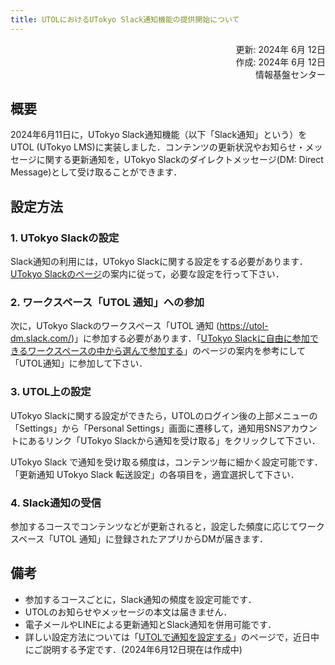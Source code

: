 ```yaml
---
title: UTOLにおけるUTokyo Slack通知機能の提供開始について
---
```


<div style="text-align: right;">
<span>更新: 2024年 6月 12日</span></br>
<span>作成: 2024年 6月 12日</span></br>
<span>情報基盤センター</span></br>
</div>

## 概要

2024年6月11日に，UTokyo Slack通知機能（以下「Slack通知」という）をUTOL (UTokyo LMS)に実装しました．コンテンツの更新状況やお知らせ・メッセージに関する更新通知を，UTokyo Slackのダイレクトメッセージ(DM: Direct Message)として受け取ることができます．

## 設定方法

### 1. UTokyo Slackの設定

Slack通知の利用には，UTokyo Slackに関する設定をする必要があります．[UTokyo Slackのページ](/slack/)の案内に従って，必要な設定を行って下さい．

### 2. ワークスペース「UTOL 通知」への参加

次に，UTokyo Slackのワークスペース「UTOL 通知 (<https://utol-dm.slack.com/>)」に参加する必要があります．「[UTokyo Slackに自由に参加できるワークスペースの中から選んで参加する](/slack/join)」のページの案内を参考にして「UTOL通知」に参加して下さい．

### 3. UTOL上の設定

UTokyo Slackに関する設定ができたら，UTOLのログイン後の上部メニューの「Settings」から「Personal Settings」画面に遷移して，通知用SNSアカウントにあるリンク「UTokyo Slackから通知を受け取る」をクリックして下さい．

UTokyo Slack で通知を受け取る頻度は，コンテンツ毎に細かく設定可能です．「更新通知 UTokyo Slack 転送設定」の各項目を，適宜選択して下さい．

### 4. Slack通知の受信

参加するコースでコンテンツなどが更新されると，設定した頻度に応じてワークスペース「UTOL 通知」に登録されたアプリからDMが届きます．

## 備考

- 参加するコースごとに，Slack通知の頻度を設定可能です．
- UTOLのお知らせやメッセージの本文は届きません．
- 電子メールやLINEによる更新通知とSlack通知を併用可能です．
- 詳しい設定方法については「[UTOLで通知を設定する](/utol/notification/)」のページで，近日中にご説明する予定です．(2024年6月12日現在は作成中)
